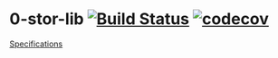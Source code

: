 # 0-stor-lib [![Build Status](https://travis-ci.org/zero-os/0-stor-lib.svg?branch=master)](https://travis-ci.org/zero-os/0-stor-lib)  [![codecov](https://codecov.io/gh/zero-os/0-stor-lib/branch/master/graph/badge.svg)](https://codecov.io/gh/zero-os/0-stor-lib)

[Specifications](specs)
